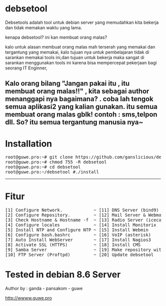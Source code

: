 # debsetool

Debsetools adalah tool untuk debian server yang memudahkan kita bekerja dan tidak memakan waktu yang lama.


kenapa debsetool? ini kan membuat orang malas?

kalo untuk alasan membuat orang malas mah terserah yang memakai dan tergantung yang memakai, kalo tujuan nya untuk pembelajaran tidak di sarankan memakai tools ini,dan tujuan untuk bekerja maka sangat di sarankan menggunakan tools ini karena bisa mempercepat pekerjaan bagi seorang IT Enginner,

Kalo orang bilang "Jangan pakai itu , itu membuat orang malas!!" , kita sebagai author menanggapi nya bagaimana? . coba lah tengok semua aplikasi2 yang kalian gunakan. itu semua membuat orang malas gblk! contoh : sms,telpon dll. 
So? itu semua tergantung manusia nya~
-------------------------------------------------------------------------------------------------------
# Installation
<pre>
root@guwe.pro:~# git clone https://github.com/ganslicious/debstool-V.2.git
root@guwe.pro:~# chmod 755 -R debsetool
root@guwe.pro:~# cd debsetool
root@guwe.pro:~/debsetool #./install 
</pre>
-------------------------------------------------------------------------------------------------------
# Fitur
<pre>
[1] Configure Network.            ~ [11] DNS Server (bind9) 
[2] Configure Repository.         ~ [12] Mail Server & Webmail 
[3] Check Hostname & Hostname -f  ~ [13] Radio Server (icecast2) 
[4] Configure locales             ~ [14] Install Monitorix
[5] Install NTP and Configure NTP ~ [15] Install Webmin
[6] Configure bash.bashrc         ~ [16] VoIP (asterisk)
[7] Auto Install WebServer        ~ [17] Install Nagios3
[8] Activate SSL (HTTPS)          ~ [18] Install CMS
[9] Samba Server                  ~ [19] Make repository with DVD
[10] FTP Server (Proftpd)         ~ [20] Update debsetool
</pre>
# Tested in debian 8.6 Server

Author by : ganda - pansakom - guwe

http://wwww.guwe.pro

